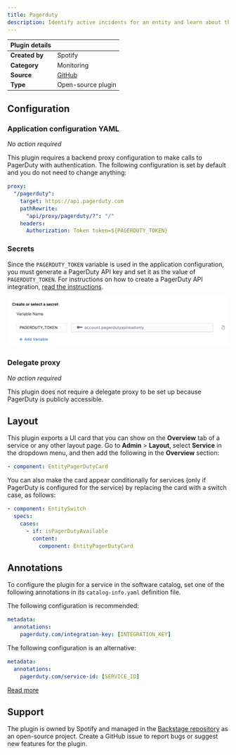 ```yaml
---
title: Pagerduty
description: Identify active incidents for an entity and learn about the escalation policy.
---
```


| Plugin details |                                                                                |
| -------------- | ------------------------------------------------------------------------------ |
| **Created by** | Spotify                                                                        |
| **Category**   | Monitoring                                                                     |
| **Source**     | [GitHub](https://github.com/backstage/backstage/tree/master/plugins/pagerduty) |
| **Type**       | Open-source plugin                                                             |

## Configuration

### Application configuration YAML

_No action required_

This plugin requires a backend proxy configuration to make calls to PagerDuty with authentication. The following configuration is set by default and you do not need to change anything:

```yaml
proxy:
  "/pagerduty":
    target: https://api.pagerduty.com
    pathRewrite:
      "api/proxy/pagerduty/?": "/"
    headers:
      Authorization: Token token=${PAGERDUTY_TOKEN}
```

### Secrets

Since the `PAGERDUTY_TOKEN` variable is used in the application configuration, you must generate a PagerDuty API key and set it as the value of `PAGERDUTY_TOKEN`. For instructions on how to create a PagerDuty API integration, [read the instructions](https://github.com/backstage/backstage/tree/master/plugins/pagerduty#in-pagerduty).

![](./static/pagerduty-secret.png)

### Delegate proxy

_No action required_

This plugin does not require a delegate proxy to be set up because PagerDuty is publicly accessible.

## Layout

This plugin exports a UI card that you can show on the **Overview** tab of a service or any other layout page. Go to **Admin** > **Layout**, select **Service** in the dropdown menu, and then add the following in the **Overview** section:

```yaml
- component: EntityPagerDutyCard
```

You can also make the card appear conditionally for services (only if PagerDuty is configured for the service) by replacing the card with a switch case, as follows:

```yaml
- component: EntitySwitch
  specs:
    cases:
      - if: isPagerDutyAvailable
        content:
          component: EntityPagerDutyCard
```

## Annotations

To configure the plugin for a service in the software catalog, set one of the following annotations in its `catalog-info.yaml` definition file.

The following configuration is recommended:

```yaml
metadata:
  annotations:
    pagerduty.com/integration-key: [INTEGRATION_KEY]
```

The following configuration is an alternative:

```yaml
metadata:
  annotations:
    pagerduty.com/service-id: [SERVICE_ID]
```

[Read more](https://github.com/backstage/backstage/tree/master/plugins/pagerduty#annotating-with-service-id)

## Support

The plugin is owned by Spotify and managed in the [Backstage repository](https://github.com/backstage/backstage) as an open-source project. Create a GitHub issue to report bugs or suggest new features for the plugin.
